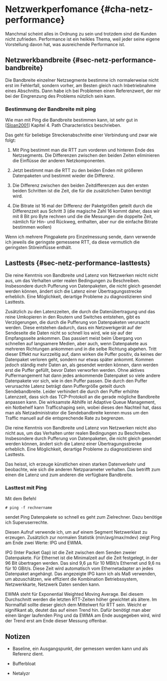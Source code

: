 # Netzwerkperfomance {#cha-netz-performance}

Manchmal scheint alles in Ordnung zu sein und trotzdem sind die Kunden nicht
zufrieden. Performance ist ein heikles Thema, weil jeder seine eigene
Vorstellung davon hat, was ausreichende Performance ist.

## Netzwerkbandbreite {#sec-netz-performance-bandbreite}

Die Bandbreite einzelner Netzsegmente bestimme ich normalerweise nicht erst
im Fehlerfall, sondern vorher, am Besten gleich nach Inbetriebnahme eines
Abschnitts. Dann habe ich bei Problemen einen Referenzwert, der mir bei der
Eingrenzung des Problems nützlich sein kann.

### Bestimmung der Bandbreite mit ping

Wie man mit Ping die Bandbreite bestimmen kann, ist sehr gut in
[[Sloan2001](#bib-sloan2001)] Kapitel 4. Path Characteristics beschrieben.

Das geht für beliebige Streckenabschnitte einer Verbindung und zwar wie
folgt:

1.  Mit Ping bestimmt man die RTT zum vorderen und hinteren Ende des
    Netzsegments. Die Differenzen zwischen den beiden Zeiten eliminieren die
    Einflüsse der anderen Netzkomponenten.

2.  Jetzt bestimmt man die RTT zu den beiden Enden mit größeren
    Datenpaketen und bestimmt wieder die Differenz.

3.  Die Differenz zwischen den beiden Zeitdifferenzen aus den ersten
    beiden Schritten ist die Zeit, die für die zusätzlichen Daten benötigt
    wird.

4.  Die Bitrate ist 16 mal der Differenz der Paketgrößen geteilt
    durch die Differenzzeit aus Schritt 3 (die magische Zahl 16 kommt daher,
    dass wir mit 8 Bit pro Byte rechnen und die die Messungen die doppelte
    Zeit, nämlich für Hin- und Rückweg, enthalten, aber nur die einfache
    Bitrate bestimmen wollen)

Wenn ich mehrere Pingpakete pro Einzelmessung sende, dann verwende ich
jeweils die geringste gemessene RTT, da diese vermutlich die geringsten
Störeinflüsse enthält.

## Lasttests {#sec-netz-performance-lasttests}

Die reine Kenntnis von Bandbreite und Latenz von Netzwerken reicht nicht
aus, um das Verhalten unter realen Bedingungen zu Beschreiben. Insbesondere
durch Pufferung von Datenpaketen, die nicht gleich gesendet werden können,
ändert sich die Latenz einer Übertragungsstrecke erheblich. Eine
Möglichkeit, derartige Probleme zu diagnostizieren sind Lasttests.

Zusätzlich zu den Latenzzeiten, die durch die Datenübertragung und das
reine Umkopieren in den Routern und Switches entstehen, gibt es
Verzögerungen, die durch die Pufferung von Datenpaketen verursacht werden.
Diese entstehen dadurch, dass ein Netzwerkgerät auf der Sendeseite die Daten
nicht so schnell los wird, wie sie auf der Empfangsseite ankommen. Das
passiert meist beim Übergang von schnellen auf langsamere Medien, aber auch,
wenn Datenpakete aus mehreren Richtungen ankommen und in die selbe Richtung
abgehen. Tritt dieser Effekt nur kurzzeitig auf, dann wirken die Puffer
positiv, da keines der Datenpaket verloren geht, sondern nur etwas später
ankommt. Kommen jedoch ständig mehr Daten an, als gesendet werden können,
dann werden erst die Puffer gefüllt, bevor Daten verworfen werden. Ohne
aktives Puffermangement hat dann jedes ankommende Datenpaket so viele andere
Datenpakete vor sich, wie in den Puffer passen. Die durch den Puffer
verursachte Latenz beträgt dann Puffergröße geteilt durch Sendebandbreite.
Leider verhindert die durch den Puffer erhöhte Latenzzeit, dass sich das
TCP-Protokoll an die gerade mögliche Bandbreite anpassen kann. Die
wirksamste  Abhilfe ist Adaptive Queue Management, ein Notbehelf kann
Trafficshaping sein, wobei dieses den Nachteil hat, dass man als
Netzadministrator die Sendebandbreite kennen muss um den Traffic manuell auf
die entsprechende Rate zu begrenzen.

Die reine Kenntnis von Bandbreite und Latenz von Netzwerken reicht also nicht
aus, um das Verhalten unter realen Bedingungen zu Beschreiben. Insbesondere
durch Pufferung von Datenpaketen, die nicht gleich gesendet werden können,
ändert sich die Latenz einer Übertragungsstrecke erheblich. Eine
Möglichkeit, derartige Probleme zu diagnostizieren sind Lasttests.

Das heisst, ich erzeuge künstlichen einen starken Datenverkehr und
beobachte, wie sich die anderen Netzparameter verhalten. Das betrifft zum
einen die Latenz und zum anderen die verfügbare Bandbreite.

### Lasttest mit Ping

Mit dem Befehl

    # ping -f rechnername

sendet Ping Datenpakete so schnell es geht zum Zielrechner. Dazu benötige
ich Superuserrechte.

Diesen Aufruf verwende ich, um auf einem Segment Netzwerklast zu erzeugen.
Zusätzlich zur normalen Statistik (min/avg/max/mdev) zeigt Ping am Ende zwei
Werte: IPG und EWMA.

IPG (Inter Packet Gap) ist die Zeit zwischen dem Senden zweier Datenpakete.
Für Ethernet ist die Minimalzeit auf die Zeit festgelegt, in der 96 Bit
übertragen werden. Das sind 9,6 µs für 10 MBit/s Ethernet und 9,6 ns für 10
GBit/s. Diese Zeit wird automatisch vom Ethernetadapter an jedes Datenpaket
angehängt. Das angezeigte IPG kann ich als Maß verwenden, um abzuschätzen,
wie effizient die Kombination Betriebssystem, Netzwerkkarte, Netzwerk Daten
senden kann.

EWMA steht für Exponential Weighted Moving Average. Bei diesem Durchschnitt
werden die letzten  RTT-Zeiten höher gewichtet als ältere. Im Normalfall
sollte dieser gleich dem Mittelwert für RTT sein. Weicht er signifikant ab,
deutet das auf einen Trend hin. Dafür benötigt man aber einen länger
laufenden Ping und da EWMA am Ende ausgegeben wird, wird der Trend erst am
Ende dieser Messung offenbar.

## Notizen

*   Baseline, ein Ausgangspunkt, der gemessen werden kann und als Referenz
    dient.

*   Bufferbloat

*   Netalyzr
